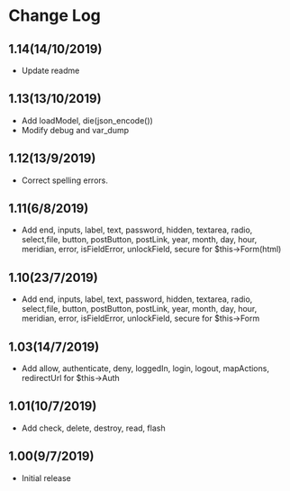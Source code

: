 # Change Log
## 1.14(14/10/2019)
- Update readme

## 1.13(13/10/2019)
- Add loadModel, die(json_encode())
- Modify debug and var_dump
 
## 1.12(13/9/2019)
- Correct spelling errors.

## 1.11(6/8/2019)
- Add end, inputs, label, text, password, hidden, textarea, radio, select,file, button, postButton, postLink, year, month, day, hour, meridian, error, isFieldError, unlockField, secure for $this->Form(html)

## 1.10(23/7/2019)
- Add end, inputs, label, text, password, hidden, textarea, radio, select,file, button, postButton, postLink, year, month, day, hour, meridian, error, isFieldError, unlockField, secure for $this->Form

## 1.03(14/7/2019)
- Add allow, authenticate, deny, loggedIn, login, logout, mapActions, redirectUrl for $this->Auth

## 1.01(10/7/2019)
- Add check, delete, destroy, read, flash

## 1.00(9/7/2019)
- Initial release
